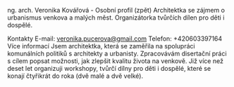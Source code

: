 ng. arch. Veronika Kovářová - Osobní profil (zpět)
Architektka se zájmem o urbanismus venkova a malých měst. Organizátorka tvůrčích dílen pro děti i dospělé.

Kontakty
E-mail:	veronika.pucerova@gmail.com
Telefon:	+420603397164
Více informací
Jsem architektka, která se zaměřila na spolupráci komunálních politiků s architekty a urbanisty. Zpracovávám disertační práci s cílem popsat možnosti, jak zlepšit kvalitu života na venkově. Již více než deset let organizuji workshopy, tvůrčí dílny pro děti i dospělé, které se konají čtyřikrát do roka (dvě malé a dvě velké).

